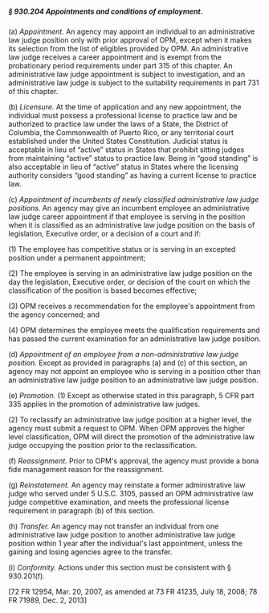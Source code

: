 ##### § 930.204 Appointments and conditions of employment. #####

(a) *Appointment.* An agency may appoint an individual to an administrative law judge position only with prior approval of OPM, except when it makes its selection from the list of eligibles provided by OPM. An administrative law judge receives a career appointment and is exempt from the probationary period requirements under part 315 of this chapter. An administrative law judge appointment is subject to investigation, and an administrative law judge is subject to the suitability requirements in part 731 of this chapter.

(b) *Licensure.* At the time of application and any new appointment, the individual must possess a professional license to practice law and be authorized to practice law under the laws of a State, the District of Columbia, the Commonwealth of Puerto Rico, or any territorial court established under the United States Constitution. Judicial status is acceptable in lieu of “active” status in States that prohibit sitting judges from maintaining “active” status to practice law. Being in “good standing” is also acceptable in lieu of “active” status in States where the licensing authority considers “good standing” as having a current license to practice law.

(c) *Appointment of incumbents of newly classified administrative law judge positions.* An agency may give an incumbent employee an administrative law judge career appointment if that employee is serving in the position when it is classified as an administrative law judge position on the basis of legislation, Executive order, or a decision of a court and if:

(1) The employee has competitive status or is serving in an excepted position under a permanent appointment;

(2) The employee is serving in an administrative law judge position on the day the legislation, Executive order, or decision of the court on which the classification of the position is based becomes effective;

(3) OPM receives a recommendation for the employee's appointment from the agency concerned; and

(4) OPM determines the employee meets the qualification requirements and has passed the current examination for an administrative law judge position.

(d) *Appointment of an employee from a non-administrative law judge position.* Except as provided in paragraphs (a) and (c) of this section, an agency may not appoint an employee who is serving in a position other than an administrative law judge position to an administrative law judge position.

(e) *Promotion.* (1) Except as otherwise stated in this paragraph, 5 CFR part 335 applies in the promotion of administrative law judges.

(2) To reclassify an administrative law judge position at a higher level, the agency must submit a request to OPM. When OPM approves the higher level classification, OPM will direct the promotion of the administrative law judge occupying the position prior to the reclassification.

(f) *Reassignment.* Prior to OPM's approval, the agency must provide a bona fide management reason for the reassignment.

(g) *Reinstatement.* An agency may reinstate a former administrative law judge who served under 5 U.S.C. 3105, passed an OPM administrative law judge competitive examination, and meets the professional license requirement in paragraph (b) of this section.

(h) *Transfer.* An agency may not transfer an individual from one administrative law judge position to another administrative law judge position within 1 year after the individual's last appointment, unless the gaining and losing agencies agree to the transfer.

(i) *Conformity.* Actions under this section must be consistent with § 930.201(f).

[72 FR 12954, Mar. 20, 2007, as amended at 73 FR 41235, July 18, 2008; 78 FR 71989, Dec. 2, 2013]